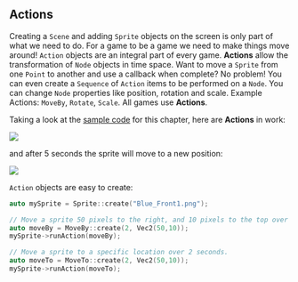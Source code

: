 ## Actions
Creating a `Scene` and adding `Sprite` objects on the screen is only part
of what we need to do. For a game to be a game we need to make things move
around! `Action` objects are an integral part of every game. __Actions__ allow the
transformation of `Node` objects in time space. Want to move a `Sprite`
from one `Point` to another and use a callback when complete? No problem!
You can even create a `Sequence` of `Action` items to be performed on a
`Node`. You can change `Node` properties like position, rotation and scale.
Example Actions: `MoveBy`, `Rotate`, `Scale`. All games use __Actions__.

Taking a look at the [sample code](https://github.com/chukong/programmers-guide-samples)
for this chapter, here are __Actions__ in work:

![](basic_concepts-img/2n_level1_action_start.png "")

and after 5 seconds the sprite will move to a new position:

![](basic_concepts-img/2n_level1_action_end.png "")

`Action` objects are easy to create:

```cpp
auto mySprite = Sprite::create("Blue_Front1.png");

// Move a sprite 50 pixels to the right, and 10 pixels to the top over 2 seconds.
auto moveBy = MoveBy::create(2, Vec2(50,10));
mySprite->runAction(moveBy);

// Move a sprite to a specific location over 2 seconds.
auto moveTo = MoveTo::create(2, Vec2(50,10));
mySprite->runAction(moveTo);
```
